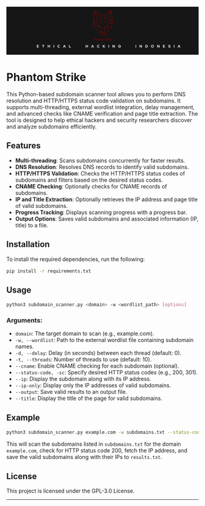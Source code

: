 <p align="center">
  <img src="https://github.com/S-Cyber/phantomstike/blob/main/main/Icon/PhantomStrike-ICO.png" >
</p>


# Phantom Strike 

This Python-based subdomain scanner tool allows you to perform DNS resolution and HTTP/HTTPS status code validation on subdomains. It supports multi-threading, external wordlist integration, delay management, and advanced checks like CNAME verification and page title extraction. The tool is designed to help ethical hackers and security researchers discover and analyze subdomains efficiently.

## Features

- **Multi-threading**: Scans subdomains concurrently for faster results.
- **DNS Resolution**: Resolves DNS records to identify valid subdomains.
- **HTTP/HTTPS Validation**: Checks the HTTP/HTTPS status codes of subdomains and filters based on the desired status codes.
- **CNAME Checking**: Optionally checks for CNAME records of subdomains.
- **IP and Title Extraction**: Optionally retrieves the IP address and page title of valid subdomains.
- **Progress Tracking**: Displays scanning progress with a progress bar.
- **Output Options**: Saves valid subdomains and associated information (IP, title) to a file.

## Installation

To install the required dependencies, run the following:

```bash
pip install -r requirements.txt
```

## Usage

```bash
python3 subdomain_scanner.py <domain> -w <wordlist_path> [options]
```

### Arguments:
- `domain`: The target domain to scan (e.g., example.com).
- `-w, --wordlist`: Path to the external wordlist file containing subdomain names.
- `-d, --delay`: Delay (in seconds) between each thread (default: 0).
- `-t, --threads`: Number of threads to use (default: 10).
- `--cname`: Enable CNAME checking for each subdomain (optional).
- `--status-code, -sc`: Specify desired HTTP status codes (e.g., 200, 301).
- `--ip`: Display the subdomain along with its IP address.
- `--ip-only`: Display only the IP addresses of valid subdomains.
- `--output`: Save valid results to an output file.
- `--title`: Display the title of the page for valid subdomains.

## Example

```bash
python3 subdomain_scanner.py example.com -w subdomains.txt --status-code 200 --ip --output results.txt
```

This will scan the subdomains listed in `subdomains.txt` for the domain `example.com`, check for HTTP status code 200, fetch the IP address, and save the valid subdomains along with their IPs to `results.txt`.

## License

This project is licensed under the GPL-3.0 License.

---
